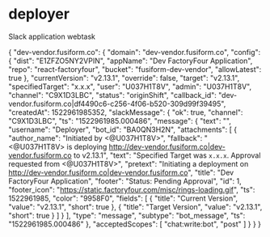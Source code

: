 # deployer
Slack application webtask

{
  "dev-vendor.fusiform.co": {
    "domain": "dev-vendor.fusiform.co",
    "config": {
      "dist": "E1ZFZO5NY2VPIN",
      "appName": "Dev FactoryFour Application",
      "repo": "react-factoryfour",
      "bucket": "fusiform-dev-vendor",
      "allowLatest": true
    },
    "currentVersion": "v2.13.1",
    "override": false,
    "target": "v2.13.1",
    "specifiedTarget": "x.x.x",
    "user": "U037H1T8V",
    "admin": "U037H1T8V",
    "channel": "C9X1D3LBC",
    "status": "originShift",
    "callback_id": "dev-vendor.fusiform.co|df4490c6-c256-4f06-b520-309d99f39495",
    "createdAt": 1522961985352,
    "slackMessage": {
      "ok": true,
      "channel": "C9X1D3LBC",
      "ts": "1522961985.000486",
      "message": {
        "text": "",
        "username": "Deployer",
        "bot_id": "BA0QN3H2N",
        "attachments": [
          {
            "author_name": "Initiated by <@U037H1T8V>",
            "fallback": "<@U037H1T8V> is deploying <http://dev-vendor.fusiform.co|dev-vendor.fusiform.co> to v2.13.1",
            "text": "Specified Target was `x.x.x`. Approval requested from <@U037H1T8V>",
            "pretext": "Initiating a deployment on <http://dev-vendor.fusiform.co|dev-vendor.fusiform.co>",
            "title": "Dev FactoryFour Application",
            "footer": "Status: Pending Approval",
            "id": 1,
            "footer_icon": "https://static.factoryfour.com/misc/rings-loading.gif",
            "ts": 1522961985,
            "color": "9958F0",
            "fields": [
              {
                "title": "Current Version",
                "value": "v2.13.1",
                "short": true
              },
              {
                "title": "Target Version",
                "value": "v2.13.1",
                "short": true
              }
            ]
          }
        ],
        "type": "message",
        "subtype": "bot_message",
        "ts": "1522961985.000486"
      },
      "acceptedScopes": [
        "chat:write:bot",
        "post"
      ]
    }
  }
}